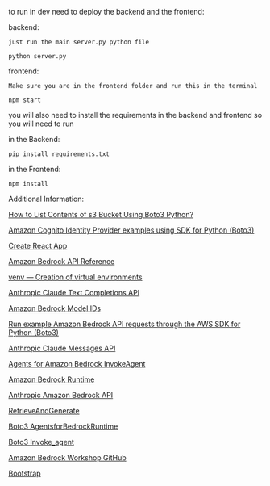 to run in dev need to deploy the backend and the frontend:

backend:

    just run the main server.py python file

```
python server.py
```

frontend:

    Make sure you are in the frontend folder and run this in the terminal

```
npm start
```

you will also need to install the requirements in the backend and frontend so you will need to run

in the Backend:

```
pip install requirements.txt
```

in the Frontend: 

```
npm install 
```



Additional Information:

[How to List Contents of s3 Bucket Using Boto3 Python?](https://dev.to/aws-builders/how-to-list-contents-of-s3-bucket-using-boto3-python-47mm)

[Amazon Cognito Identity Provider examples using SDK for Python (Boto3)]()

[Create React App](https://create-react-app.dev/docs/getting-started)

[Amazon Bedrock API Reference](https://docs.aws.amazon.com/bedrock/latest/APIReference/welcome.html)

[venv — Creation of virtual environments](https://docs.python.org/3/library/venv.html)

[Anthropic Claude Text Completions API](https://docs.aws.amazon.com/bedrock/latest/userguide/model-parameters-anthropic-claude-text-completion.html)

[Amazon Bedrock Model IDs](https://docs.aws.amazon.com/bedrock/latest/userguide/model-ids.html#model-ids-arns)

[Run example Amazon Bedrock API requests through the AWS SDK for Python (Boto3)](https://docs.aws.amazon.com/bedrock/latest/userguide/getting-started-api-ex-python.html)

[Anthropic Claude Messages API](https://docs.aws.amazon.com/bedrock/latest/userguide/model-parameters-anthropic-claude-messages.html#api-inference-examples-claude-messages-code-examples)

[Agents for Amazon Bedrock InvokeAgent](https://docs.aws.amazon.com/bedrock/latest/APIReference/API_agent-runtime_InvokeAgent.html)

[Amazon Bedrock Runtime](https://docs.aws.amazon.com/bedrock/latest/APIReference/API_Types_Amazon_Bedrock_Runtime.html)

[Anthropic Amazon Bedrock API](https://docs.anthropic.com/en/api/claude-on-amazon-bedrock)

[RetrieveAndGenerate](https://docs.aws.amazon.com/bedrock/latest/APIReference/API_agent-runtime_RetrieveAndGenerate.html#API_agent-runtime_RetrieveAndGenerate_Examples)

[Boto3 AgentsforBedrockRuntime](https://boto3.amazonaws.com/v1/documentation/api/latest/reference/services/bedrock-agent-runtime.html)

[Boto3 Invoke_agent](https://boto3.amazonaws.com/v1/documentation/api/latest/reference/services/bedrock-agent-runtime.html)

[Amazon Bedrock Workshop GitHub](https://github.com/aws-samples/amazon-bedrock-workshop/tree/main)

[Bootstrap ](https://getbootstrap.com/)
